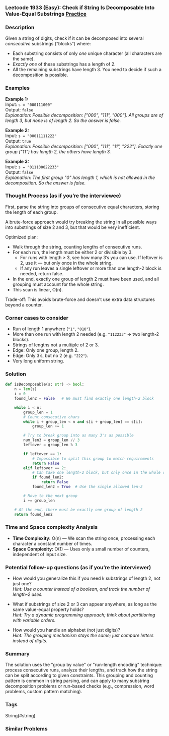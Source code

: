 ### Leetcode 1933 (Easy): Check if String Is Decomposable Into Value-Equal Substrings [Practice](https://leetcode.com/problems/check-if-string-is-decomposable-into-value-equal-substrings)

### Description  
Given a string of digits, check if it can be decomposed into several *consecutive* substrings (“blocks”) where:
- Each substring consists of only *one* unique character (all characters are the same).
- *Exactly one* of these substrings has a length of 2.
- All the remaining substrings have length 3.
You need to decide if such a decomposition is possible.

### Examples  

**Example 1:**  
Input: `s = "000111000"`  
Output: `false`  
*Explanation: Possible decomposition: ["000", "111", "000"]. All groups are of length 3, but none is of length 2. So the answer is false.*

**Example 2:**  
Input: `s = "00011111222"`  
Output: `true`  
*Explanation: Possible decomposition: ["000", "111", "11", "222"]. Exactly one group ("11") has length 2, the others have length 3.*

**Example 3:**  
Input: `s = "011100022233"`  
Output: `false`  
*Explanation: The first group "0" has length 1, which is not allowed in the decomposition. So the answer is false.*


### Thought Process (as if you’re the interviewee)  

First, parse the string into groups of consecutive equal characters, storing the length of each group.

A brute-force approach would try breaking the string in all possible ways into substrings of size 2 and 3, but that would be very inefficient.

Optimized plan:
- Walk through the string, counting lengths of consecutive runs.
- For each run, the length must be either 2 or divisible by 3.
    - For runs with length ≥ 3, see how many 3’s you can use. If leftover is 2, use it — but only once in the whole string.
    - If any run leaves a single leftover or more than one length-2 block is needed, return false.
- In the end, exactly one group of length 2 must have been used, and all grouping must account for the whole string.
- This scan is linear, O(n).

Trade-off: This avoids brute-force and doesn’t use extra data structures beyond a counter.


### Corner cases to consider  
- Run of length 1 anywhere (`"1"`, `"010"`).
- More than one run with length 2 needed (e.g. `"112233"` → two length-2 blocks).
- Strings of lengths not a multiple of 2 or 3.
- Edge: Only one group, length 2.
- Edge: Only 3’s, but no 2 (e.g. `"222"`).
- Very long uniform string.


### Solution

```python
def isDecomposable(s: str) -> bool:
    n = len(s)
    i = 0
    found_len2 = False   # We must find exactly one length-2 block

    while i < n:
        group_len = 1
        # Count consecutive chars
        while i + group_len < n and s[i + group_len] == s[i]:
            group_len += 1

        # Try to break group into as many 3's as possible
        num_len3 = group_len // 3
        leftover = group_len % 3

        if leftover == 1:
            # Impossible to split this group to match requirements
            return False
        elif leftover == 2:
            # Can take one length-2 block, but only once in the whole string
            if found_len2:
                return False
            found_len2 = True  # Use the single allowed len-2

        # Move to the next group
        i += group_len

    # At the end, there must be exactly one group of length 2
    return found_len2
```

### Time and Space complexity Analysis  

- **Time Complexity:** O(n) — We scan the string once, processing each character a constant number of times.
- **Space Complexity:** O(1) — Uses only a small number of counters, independent of input size.


### Potential follow-up questions (as if you’re the interviewer)  

- How would you generalize this if you need k substrings of length 2, not just one?  
  *Hint: Use a counter instead of a boolean, and track the number of length-2 uses.*

- What if substrings of size 2 or 3 can appear anywhere, as long as the same value-equal property holds?  
  *Hint: Try a dynamic programming approach; think about partitioning with variable orders.*

- How would you handle an alphabet (not just digits)?  
  *Hint: The grouping mechanism stays the same; just compare letters instead of digits.*

### Summary
The solution uses the "group by value" or "run-length encoding" technique: process consecutive runs, analyze their lengths, and track how the string can be split according to given constraints. This grouping and counting pattern is common in string parsing, and can apply to many substring decomposition problems or run-based checks (e.g., compression, word problems, custom pattern matching).

### Tags
String(#string)

### Similar Problems

